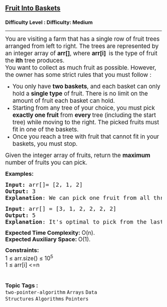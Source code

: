 <h2><a href="https://www.geeksforgeeks.org/problems/fruit-into-baskets-1663137462/1">Fruit Into Baskets</a></h2><h3>Difficulty Level : Difficulty: Medium</h3><hr><div class="problems_problem_content__Xm_eO"><p><span style="font-size: 14pt;">You are visiting a farm that has a single row of fruit trees arranged from left to right. The trees are represented by an integer array of <strong>arr[]</strong>, where <strong>arr[i] </strong>&nbsp;is the type of fruit the <strong>ith</strong> tree produces.<br>You want to collect as much fruit as possible. However, the owner has some strict rules that you must follow :</span></p>
<ul>
<li><span style="font-size: 14pt;">You only have <strong>two baskets</strong>, and each basket can only hold a <strong>single type</strong> of fruit. There is no limit on the amount of fruit each basket can hold.</span></li>
<li><span style="font-size: 14pt;">Starting from any tree of your choice, you must pick <strong>exactly one fruit</strong> from <strong>every&nbsp;</strong>tree (including the start tree) while moving to the right. The picked fruits must fit in one of the baskets.</span></li>
<li><span style="font-size: 14pt;">Once you reach a tree with fruit that cannot fit in your baskets, you must stop.</span></li>
</ul>
<p><span style="font-size: 14pt;">Given the integer array of fruits, return the <strong>maximum</strong> number of fruits you can pick.</span></p>
<p><span style="font-size: 18px;"><strong>Examples:</strong></span></p>
<pre><span style="font-size: 18px;"><strong>Input: </strong>arr[]= [2, 1, 2]<br><strong>Output:</strong> 3<br><strong>Explanation</strong>: We can pick one fruit from all three trees. Please note that the type of fruits is same in the 1st and 3rd baskets.</span></pre>
<pre><span style="font-size: 18px;"><strong>Input</strong>: arr[] = [3, 1, 2, 2, 2, 2]<br><strong>Output: </strong>5<br><strong>Explanation</strong>: It's optimal to pick from the last 5 trees. Please note that we do not pick the first basket as we would have to stop at thrid tree which would result in only 2 fruits collected.</span></pre>
<p><span style="font-size: 18px;"><strong>Expected Time Complexity: </strong>O(n).<br><strong>Expected Auxiliary Space:&nbsp;</strong>O(1).</span></p>
<p><span style="font-size: 18px;"><strong>Constraints:</strong></span><br><span style="font-size: 18px;">1 ≤ arr.size() ≤ 10<sup>5</sup><br>1 ≤ arr[i] &lt;=n</span></p></div><br><p><span style=font-size:18px><strong>Topic Tags : </strong><br><code>two-pointer-algorithm</code>&nbsp;<code>Arrays</code>&nbsp;<code>Data Structures</code>&nbsp;<code>Algorithms</code>&nbsp;<code>Pointers</code>&nbsp;